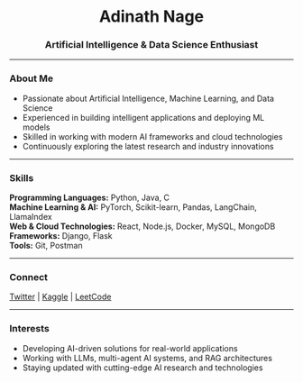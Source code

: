 <h1 align="center">Adinath Nage</h1>
<h3 align="center">Artificial Intelligence & Data Science Enthusiast</h3>

---

### About Me
- Passionate about Artificial Intelligence, Machine Learning, and Data Science  
- Experienced in building intelligent applications and deploying ML models  
- Skilled in working with modern AI frameworks and cloud technologies  
- Continuously exploring the latest research and industry innovations  

---

### Skills
**Programming Languages:** Python, Java, C  
**Machine Learning & AI:** PyTorch, Scikit-learn, Pandas, LangChain, LlamaIndex  
**Web & Cloud Technologies:** React, Node.js, Docker, MySQL, MongoDB  
**Frameworks:** Django, Flask  
**Tools:** Git, Postman  

---

### Connect
<a href="https://twitter.com/adinathnage">Twitter</a> | 
<a href="https://kaggle.com/adinathnage">Kaggle</a> | 
<a href="https://leetcode.com/adinath09">LeetCode</a>  

---

### Interests
- Developing AI-driven solutions for real-world applications  
- Working with LLMs, multi-agent AI systems, and RAG architectures  
- Staying updated with cutting-edge AI research and technologies  


